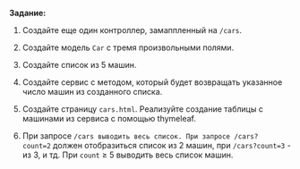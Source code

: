 **Задание:**

1. Создайте еще один контроллер, замаппленный на `/cars`.
    
2. Создайте модель `Car` с тремя произвольными полями.
    
3. Создайте список из 5 машин.
    
4. Создайте сервис с методом, который будет возвращать указанное число машин из созданного списка.
    
5. Создайте страницу `cars.html`. Реализуйте создание таблицы с машинами из сервиса с помощью thymeleaf.
    
6. При запросе `/cars выводить весь список. При запросе /cars?count=2` должен отобразиться список из 2 машин, при `/cars?count=3` - из 3, и тд. При `count` ≥ 5 выводить весь список машин.
